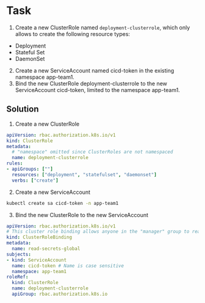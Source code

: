 # Task
1. Create a new ClusterRole named `deployment-clusterrole`, which only allows to create the following resource types:
- Deployment
- Stateful Set
- DaemonSet
2. Create a new ServiceAccount named cicd-token in the existing namespace app-team1.
3. Bind the new ClusterRole deployment-clusterrole to the new ServiceAccount cicd-token, limited to the namespace app-team1.

## Solution
1. Create a new ClusterRole
```yml
apiVersion: rbac.authorization.k8s.io/v1
kind: ClusterRole
metadata:
  # "namespace" omitted since ClusterRoles are not namespaced
  name: deployment-clusterrole
rules:
- apiGroups: [""]
  resources: ["deployment", "statefulset", "daemonset"]
  verbs: ["create"]
```
2. Create a new ServiceAccount
```bash
kubectl create sa cicd-token -n app-team1
```

3. Bind the new ClusterRole to the new ServiceAccount
```yml
apiVersion: rbac.authorization.k8s.io/v1
# This cluster role binding allows anyone in the "manager" group to read secrets in any namespace.
kind: ClusterRoleBinding
metadata:
  name: read-secrets-global
subjects:
- kind: ServiceAccount
  name: cicd-token # Name is case sensitive
  namespace: app-team1
roleRef:
  kind: ClusterRole
  name: deployment-clusterrole
  apiGroup: rbac.authorization.k8s.io
```
